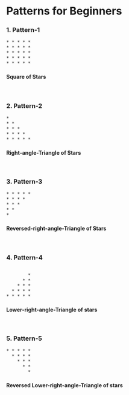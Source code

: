 # Patterns for Beginners
### 1. Pattern-1
```
* * * * * 
* * * * * 
* * * * * 
* * * * * 
* * * * *
```
#### Square of Stars
<br />

 ### 2. Pattern-2
 
 ```
* 
* * 
* * * 
* * * * 
* * * * *
```
#### Right-angle-Triangle of Stars
<br/>

 ### 3. Pattern-3
 
 ```
* * * * * 
* * * * 
* * * 
* * 
* 
```
#### Reversed-right-angle-Triangle of Stars
<br/>

 ### 4. Pattern-4
 
 ```  
 
         * 
       * * 
     * * * 
   * * * * 
 * * * * * 

```
#### Lower-right-angle-Triangle of stars
<br/>

 ### 5. Pattern-5
 
 ```  
 * * * * * 
   * * * * 
     * * * 
       * * 
         * 

```
#### Reversed Lower-right-angle-Triangle of stars

